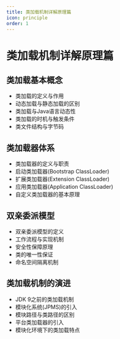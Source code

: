 ```yaml
---
title: 类加载机制详解原理篇
icon: principle
order: 1
---
```


# 类加载机制详解原理篇

## 类加载基本概念

- 类加载的定义与作用
- 动态加载与静态加载的区别
- 类加载与Java语言动态性
- 类加载的时机与触发条件
- 类文件结构与字节码

## 类加载器体系

- 类加载器的定义与职责
- 启动类加载器(Bootstrap ClassLoader)
- 扩展类加载器(Extension ClassLoader)
- 应用类加载器(Application ClassLoader)
- 自定义类加载器的基本原理

## 双亲委派模型

- 双亲委派模型的定义
- 工作流程与实现机制
- 安全性保障原理
- 类的唯一性保证
- 命名空间隔离机制

## 类加载机制的演进

- JDK 9之前的类加载机制
- 模块化系统(JPMS)的引入
- 模块路径与类路径的区别
- 平台类加载器的引入
- 模块化环境下的类加载特点
